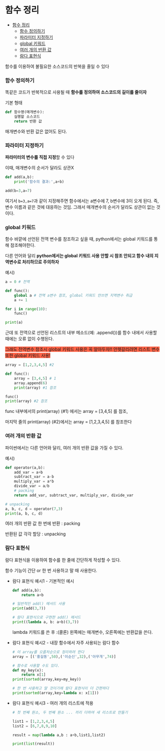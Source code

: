# 함수 정리

- [함수 정리](#함수-정리)
  - [함수 정의하기](#함수-정의하기)
  - [파라미터 지정하기](#파라미터-지정하기)
  - [global 키워드](#global-키워드)
  - [여러 개의 반환 값](#여러-개의-반환-값)
  - [람다 표현식](#람다-표현식)

함수를 이용하여 불필요한 소스코드의 반복을 줄일 수 있다

### 함수 정의하기

똑같은 코드가 반복적으로 사용될 때 **함수를 정의하여 소스코드의 길이를 줄이자**

기본 형태

```python
def 함수명(매개변수):
    실행할 소스코드
    return 반환 값
```

매개변수와 반환 값은 없어도 된다.

### 파라미터 지정하기

**파라미터의 변수를 직접 지정**할 수 있다

이때, 매개변수의 순서가 달라도 상관X

```python
def add(a,b):
    print('함수의 결과:',a+b)

add(b=3,a=7)
```

여기서 `b=3,a=7`과 같이 지정해주면 함수에서는 a변수에 7, b변수에 3이 오게 된다. 즉, 변수 이름과 같은 것에 대응하는 것임. 그래서 매개변수의 순서가 달라도 상관이 없는 것이다.

### global 키워드

함수 바깥에 선언된 전역 변수를 참조하고 싶을 때, python에서는 global 키워드를 통해 참조해야한다.

다른 언어와 달리 **python에서는 global 키워드 사용 안할 시 참조 안되고 함수 내의 지역변수로 처리하므로 주의하자**

예시)

```python
a = 0 # 전역

def func():
    global a # 전역 a변수 참조, global 키워드 안쓰면 지역변수 취급
    a += 1

for i in range(10):
    func()

print(a)
```

근데 또 전역으로 선언된 리스트의 내부 메소드(예: .append())를 함수 내에서 사용할 때에는 오류 없이 수행된다.

<span style="background-color:tomato">그래도 전역변수 참조시 global 키워드 사용은 꼭 알아두자!! 안헷갈리려면 리스트 변수 또한 global 키워드 사용!
</span>

```python
array = [1,2,3,4,5] #2

def func():
    array = [3,4,5] # 1
    array.append(6)
    print(array) #1 참조

func()
print(array) #2 참조
```

func 내부에서의 print(array) (#1) 에서는 array = [3,4,5] 를 참조,

마지막 줄의 print(array) (#2)에서는 array = [1,2,3,4,5] 를 참조한다

### 여러 개의 반환 값

파이썬에서는 다른 언어와 달리, 여러 개의 반환 값을 가질 수 있다.

예시)

```python
def operator(a,b):
    add_var = a+b
    subtract_var = a-b
    multiply_var = a*b
    divide_var = a/b
    # packing
    return add_var, subtract_var, multiply_var, divide_var

# unpacking
a, b, c, d = operator(7,3)
print(a, b, c, d)
```

여러 개의 반환 값 한 번에 반환 : packing

반환된 값 각각 할당 : unpacking

### 람다 표현식

람다 표현식을 이용하여 함수를 한 줄에 간단하게 작성할 수 있다.

함수 기능이 간단 or 한 번 사용하고 말 때 사용한다.

- 람다 표현식 예시1 - 기본적인 예시

  ```python
  def add(a,b):
      return a+b

  # 일반적인 add() 메서드 사용
  print(add(3,7))

  # 람다 표현식으로 구현한 add() 메서드
  print((lambda a, b: a+b)(3,7))
  ```

  lambda 키워드를 쓴 후 :(콜론) 왼쪽에는 매개변수, 오른쪽에는 반환값을 쓴다.

- 람다 표현식 예시2 - 내장 함수에서 자주 사용되는 람다 함수

  ```python
  # 이 array를 오름차순으로 정리하려 한다
  array = [('홍길동',50),('이순신',32),('아무개',74)]

  # 함수로 사용할 수도 있다.
  def my_key(x):
      return x[1]
  print(sorted(array,key=my_key))

  # 한 번 사용하고 말 것이기에 람다 표현식이 더 간편하다
  print(sorted(array,key=lambda x: x[1]))
  ```

- 람다 표현식 예시3 - 여러 개의 리스트에 적용

  ```python
  # 첫 번째 원소, 두 번째 원소 ... 끼리 더하여 새 리스트로 만들기

  list1 = [1,2,3,4,5]
  list2 = [6,7,8,9,10]

  result = map(lambda a,b : a+b,list1,list2)

  print(list(result))
  ```
